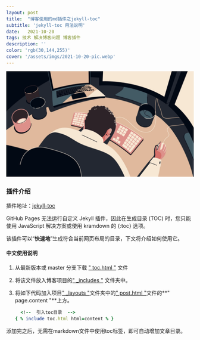 ```yaml
---
layout: post
title:  "博客使用的md插件之jekyll-toc"
subtitle: 'jekyll-toc 用法说明'
date:   2021-10-20
tags: 技术 解决博客问题 博客插件
description: ''
color: 'rgb(30,144,255)'
cover: '/assets/imgs/2021-10-20-pic.webp'
---
```


![cat](/assets/imgs/2021-10-20-pic.webp)

### 插件介绍

插件地址：[jekyll-toc]

[jekyll-toc]: https://github.com/kyoapps-kyo/jekyll-toc

GitHub Pages 无法运行自定义 Jekyll 插件，因此在生成目录 (TOC) 时，您只能使用 JavaScript 解决方案或使用 kramdown 的 {:toc} 选项。

该插件可以“**快速地**”生成符合当前网页布局的目录，下文将介绍如何使用它。

#### 中文使用说明

1. 从最新版本或 master 分支下载 <u>" toc.html "</u> 文件

2. 将该文件放入博客项目的<u>" _includes "</u> 文件夹中。

3. 将如下代码加入项目<u>" _layouts "</u>文件夹中的<u>" post.html "</u>文件的**" page.content "**上方。

   ```ruby
     <!--  引入toc目录  -->
   { % include toc.html html=content % }
   ```
   
添加完之后，无需在markdown文件中使用toc标签，即可自动增加文章目录。
